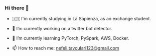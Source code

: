 ### Hi there 👋


- 🇮🇹 I'm currently studying in La Sapienza, as an exchange student.

- 🔭 I’m currently working on a twitter bot detector.

- 🌱 I’m currently learning PyTorch, PySpark, AWS, Docker.

- 📫 How to reach me: nefeli.tavoulari123@gmail.com
